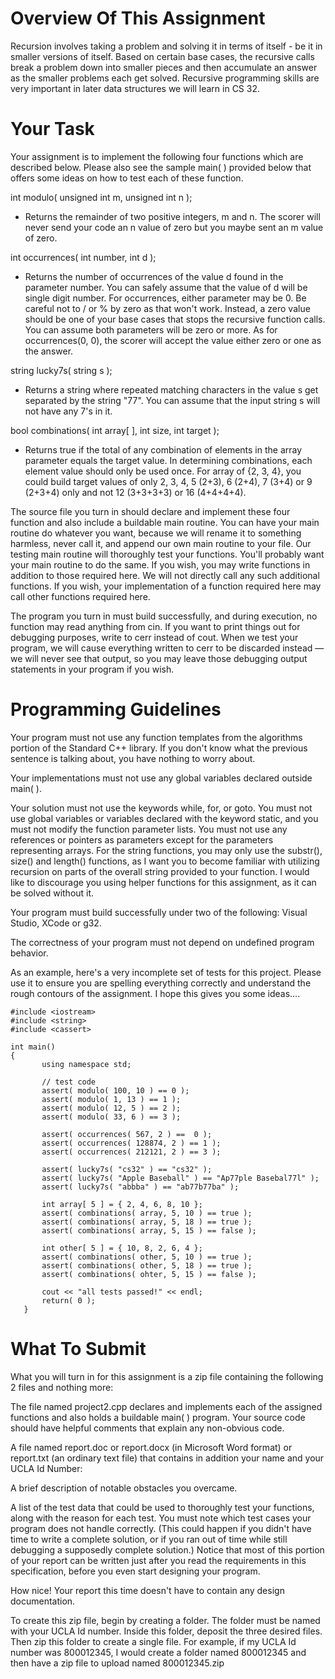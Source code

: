 # Overview Of This Assignment
Recursion involves taking a problem and solving it in terms of itself - be it in smaller versions of itself.  Based on certain base cases, the recursive calls break a problem down into smaller pieces and then accumulate an answer as the smaller problems each get solved.  Recursive programming skills are very important in later data structures we will learn in CS 32.

# Your Task
Your assignment is to implement the following four functions which are described below.  Please also see the sample main( ) provided below that offers some ideas on how to test each of these function.  

int modulo( unsigned int m, unsigned int n );

- Returns the remainder of two positive integers, m and n.  The scorer will never send your code an n value of zero but you maybe sent an m value of zero.

int occurrences( int number, int d );

- Returns the number of occurrences of the value d found in the parameter number.  You can safely assume that the value of d will be single digit number.  For occurrences, either parameter may be 0.  Be careful not to / or % by zero as that won't work.  Instead, a zero value should be one of your base cases that stops the recursive function calls.  You can assume both parameters will be zero or more.  As for occurrences(0, 0), the scorer will accept the value either zero or one as the answer.

string lucky7s( string s );

- Returns a string where repeated matching characters in the value s get separated by the string "77".  You can assume that the input string s will not have any 7's in it.

bool combinations( int array[ ], int size, int target ); 

- Returns true if the total of any combination of elements in the array parameter equals the target value.  In determining combinations, each element value should only be used once.  For array of {2, 3, 4}, you could build target values of only 2, 3, 4, 5 (2+3), 6 (2+4), 7 (3+4) or 9 (2+3+4) only and not 12 (3+3+3+3) or 16 (4+4+4+4).


The source file you turn in should declare and implement these four function and also include a buildable main routine. You can have your main routine do whatever you want, because we will rename it to something harmless, never call it, and append our own main routine to your file. Our testing main routine will thoroughly test your functions. You'll probably want your main routine to do the same. If you wish, you may write functions in addition to those required here. We will not directly call any such additional functions. If you wish, your implementation of a function required here may call other functions required here.

The program you turn in must build successfully, and during execution, no function may read anything from cin. If you want to print things out for debugging purposes, write to cerr instead of cout. When we test your program, we will cause everything written to cerr to be discarded instead — we will never see that output, so you may leave those debugging output statements in your program if you wish.

# Programming Guidelines
Your program must not use any function templates from the algorithms portion of the Standard C++ library. If you don't know what the previous sentence is talking about, you have nothing to worry about. 

Your implementations must not use any global variables declared outside main( ).

Your solution must not use the keywords while, for, or goto. You must not use global variables or variables declared with the keyword static, and you must not modify the function parameter lists. You must not use any references or pointers as parameters except for the parameters representing arrays. For the string functions, you may only use the substr(), size() and length() functions, as I want you to become familiar with utilizing recursion on parts of the overall string provided to your function.  I would like to discourage you using helper functions for this assignment, as it can be solved without it.

Your program must build successfully under two of the following: Visual Studio, XCode or g32.

The correctness of your program must not depend on undefined program behavior. 

As an example, here's a very incomplete set of tests for this project.  Please use it to ensure you are spelling everything correctly and understand the rough contours of the assignment.  I hope this gives you some ideas....  

    #include <iostream>
    #include <string>
    #include <cassert>

    int main()
    {
           using namespace std;

           // test code
           assert( modulo( 100, 10 ) == 0 );
           assert( modulo( 1, 13 ) == 1 );
           assert( modulo( 12, 5 ) == 2 );
           assert( modulo( 33, 6 ) == 3 );

           assert( occurrences( 567, 2 ) ==  0 );
           assert( occurrences( 128874, 2 ) == 1 );
           assert( occurrences( 212121, 2 ) == 3 );

           assert( lucky7s( "cs32" ) == "cs32" );
           assert( lucky7s( "Apple Baseball" ) == "Ap77ple Basebal77l" );
           assert( lucky7s( "abbba" ) == "ab77b77ba" );

           int array[ 5 ] = { 2, 4, 6, 8, 10 };
           assert( combinations( array, 5, 10 ) == true );
           assert( combinations( array, 5, 18 ) == true );
           assert( combinations( array, 5, 15 ) == false );

           int other[ 5 ] = { 10, 8, 2, 6, 4 };
           assert( combinations( other, 5, 10 ) == true );
           assert( combinations( other, 5, 18 ) == true );
           assert( combinations( ohter, 5, 15 ) == false );

           cout << "all tests passed!" << endl;
           return( 0 );
       }  

# What To Submit
What you will turn in for this assignment is a zip file containing the following 2 files and nothing more:

The file named project2.cpp declares and implements each of the assigned functions and also holds a buildable main( ) program. Your source code should have helpful comments that explain any non-obvious code.

A file named report.doc or report.docx (in Microsoft Word format) or report.txt (an ordinary text file) that contains in addition your name and your UCLA Id Number:

A brief description of notable obstacles you overcame.

A list of the test data that could be used to thoroughly test your functions, along with the reason for each test. You must note which test cases your program does not handle correctly. (This could happen if you didn't have time to write a complete solution, or if you ran out of time while still debugging a supposedly complete solution.) Notice that most of this portion of your report can be written just after you read the requirements in this specification, before you even start designing your program.


How nice! Your report this time doesn't have to contain any design documentation.

To create this zip file, begin by creating a folder.  The folder must be named with your UCLA Id number.  Inside this folder, deposit the three desired files.  Then zip this folder to create a single file.  For example, if my UCLA Id number was 800012345, I would create a folder named 800012345 and then have a zip file to upload named 800012345.zip
